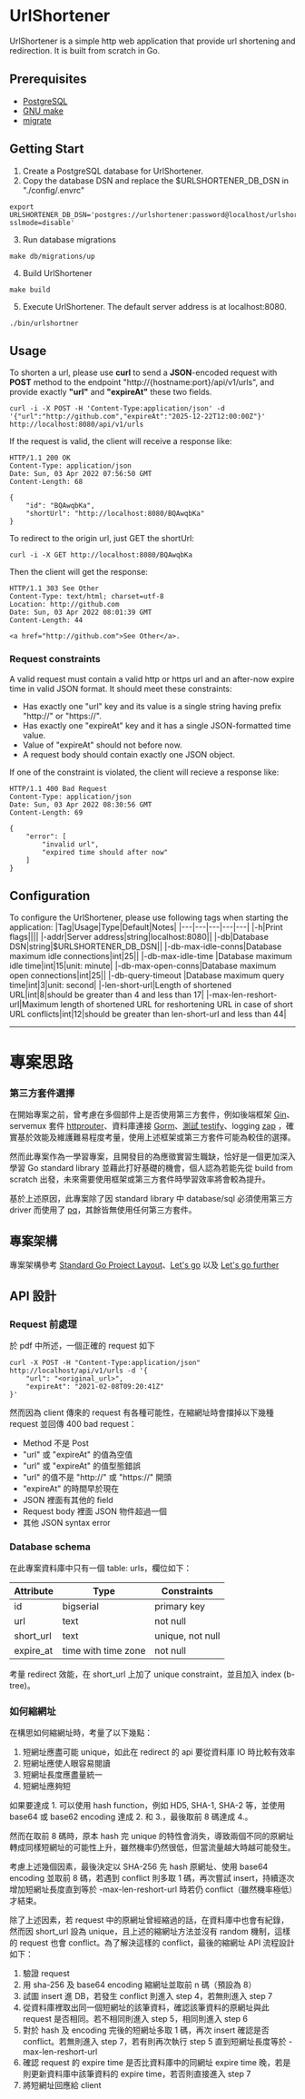# UrlShortener

UrlShortener is a simple http web application that provide url shortening and redirection. It is built from scratch in Go.

## Prerequisites
- [PostgreSQL](https://www.postgresql.org/)
- [GNU make](https://www.gnu.org/software/make/)
- [migrate](https://github.com/golang-migrate/migrate)

## Getting Start
1. Create a PostgreSQL database for UrlShortener.
2. Copy the database DSN and replace the $URLSHORTENER_DB_DSN in "./config/.envrc"
```
export URLSHORTENER_DB_DSN='postgres://urlshortener:password@localhost/urlshortener?sslmode=disable' 
```
3. Run database migrations
```
make db/migrations/up
```
4. Build UrlShortener
```
make build
```
5. Execute UrlShortener. The default server address is at localhost:8080.
```
./bin/urlshortner
```

## Usage
To shorten a url, please use <strong>curl</strong> to send a <strong>JSON</strong>-encoded request with <strong>POST</strong> method to the endpoint "http://{hostname:port}/api/v1/urls", and provide exactly <strong>"url"</strong> and <strong>"expireAt"</strong> these two fields.
```
curl -i -X POST -H 'Content-Type:application/json' -d '{"url":"http://github.com","expireAt":"2025-12-22T12:00:00Z"}' http://localhost:8080/api/v1/urls
```

If the request is valid, the client will receive a response like:
```
HTTP/1.1 200 OK
Content-Type: application/json
Date: Sun, 03 Apr 2022 07:56:50 GMT
Content-Length: 68

{
	"id": "BQAwqbKa",
	"shortUrl": "http://localhost:8080/BQAwqbKa"
}
```

To redirect to the origin url, just GET the shortUrl:
```
curl -i -X GET http://localhost:8080/BQAwqbKa
```
Then the client will get the response:
```
HTTP/1.1 303 See Other
Content-Type: text/html; charset=utf-8
Location: http://github.com
Date: Sun, 03 Apr 2022 08:01:39 GMT
Content-Length: 44

<a href="http://github.com">See Other</a>.
```

### Request constraints
A valid request must contain a valid http or https url and an after-now expire time in valid JSON format. It should meet these constraints:
- Has exactly one "url" key and its value is a single string having prefix "http://" or "https://".
- Has exactly one "expireAt" key and it has a single JSON-formatted time value.
- Value of "expireAt" should not before now.
- A request body should contain exactly one JSON object.

If one of the constraint is violated, the client will recieve a response like:
```
HTTP/1.1 400 Bad Request
Content-Type: application/json
Date: Sun, 03 Apr 2022 08:30:56 GMT
Content-Length: 69

{
	"error": [
		"invalid url",
		"expired time should after now"
	]
}
```

## Configuration
To configure the UrlShortener, please use following tags when starting the application:
|Tag|Usage|Type|Default|Notes|
|---|---|---|---|---|
|-h|Print flags||||
|-addr|Server address|string|localhost:8080||
|-db|Database DSN|string|$URLSHORTENER_DB_DSN||
|-db-max-idle-conns|Database maximum idle connections|int|25||
|-db-max-idle-time |Database maximum idle time|int|15|unit: minute|
|-db-max-open-conns|Database maximum open connections|int|25||
|-db-query-timeout |Database maximum query time|int|3|unit: second|
|-len-short-url|Length of shortened URL|int|8|should be greater than 4 and less than 17|
|-max-len-reshort-url|Maximum length of shortened URL for reshortening URL in case of short URL conflicts|int|12|should be greater than len-short-url and less than 44|

___

# 專案思路

### 第三方套件選擇
在開始專案之前，曾考慮在多個部件上是否使用第三方套件，例如後端框架 [Gin](https://github.com/gin-gonic/gin)、 servemux 套件 [httprouter](https://github.com/julienschmidt/httprouter)、資料庫連接 [Gorm](https://gorm.io/)、[測試 testify](https://github.com/stretchr/testify)、logging [zap](https://github.com/uber-go/zap) ，確實基於效能及維護難易程度考量，使用上述框架或第三方套件可能為較佳的選擇。

然而此專案作為一學習專案，且開發目的為應徵實習生職缺，恰好是一個更加深入學習 Go standard library 並藉此打好基礎的機會，個人認為若能先從 build from scratch 出發，未來需要使用框架或第三方套件時學習效率將會較為提升。

基於上述原因，此專案除了因 standard library 中 database/sql 必須使用第三方 driver 而使用了 [pq](github.com/lib/pq)，其餘皆無使用任何第三方套件。

## 專案架構
專案架構參考 [Standard Go Project Layout](https://github.com/golang-standards/project-layout)、[Let's go](https://lets-go.alexedwards.net/) 以及 [Let's go further](https://lets-go-further.alexedwards.net/)

## API 設計

### Request 前處理
於 pdf 中所述，一個正確的 request 如下
```
curl -X POST -H "Content-Type:application/json" http://localhost/api/v1/urls -d '{ 
    "url": "<original_url>", 
    "expireAt": "2021-02-08T09:20:41Z" 
}' 
```
然而因為 client 傳來的 request 有各種可能性，在縮網址時會擋掉以下幾種 request 並回傳 400 bad request：
- Method 不是 Post
- "url" 或 "expireAt" 的值為空值
- "url" 或 "expireAt" 的值型態錯誤
- "url" 的值不是 "http://" 或 "https://" 開頭
- "expireAt" 的時間早於現在
- JSON 裡面有其他的 field
- Request body 裡面 JSON 物件超過一個
- 其他 JSON syntax error

### Database schema
在此專案資料庫中只有一個 table: urls，欄位如下：

| Attribute | Type | Constraints |
| -------- | -------- | -------- |
| id     | bigserial     | primary key |
| url     | text     | not null |
| short_url     | text     | unique, not null |
|expire_at|time with time zone| not null|

考量 redirect 效能，在 short_url 上加了 unique constraint，並且加入 index (b-tree)。

### 如何縮網址
在構思如何縮網址時，考量了以下幾點：
1. 短網址應盡可能 unique，如此在 redirect 的 api 要從資料庫 IO 時比較有效率
2. 短網址應使人眼容易閱讀
3. 短網址長度應盡量統一
4. 短網址應夠短


如果要達成 1. 可以使用 hash function，例如 HD5, SHA-1, SHA-2 等，並使用 base64 或 base62 encoding 達成 2. 和 3.，最後取前 8 碼達成 4.。

然而在取前 8 碼時，原本 hash 完 unique 的特性會消失，導致兩個不同的原網址轉成同樣短網址的可能性上升，雖然機率仍然很低，但當流量越大時越可能發生。

考慮上述幾個因素，最後決定以 SHA-256 先 hash 原網址、使用 base64 encoding 並取前 8 碼，若遇到 conflict 則多取 1 碼，再次嘗試 insert，持續逐次增加短網址長度直到等於 -max-len-reshort-url 時若仍 conflict（雖然機率極低）才結束。

除了上述因素，若 request 中的原網址曾經縮過的話，在資料庫中也會有紀錄，然而因 short_url 設為 unique，且上述的縮網址方法並沒有 random 機制，這樣的 request 也會 conflict。為了解決這樣的 conflict，最後的縮網址 API 流程設計如下：

1. 驗證 request
2. 用 sha-256 及 base64 encoding 縮網址並取前 n 碼（預設為 8）
3. 試圖 insert 進 DB，若發生 conflict 則進入 step 4，若無則進入 step 7
4. 從資料庫裡取出同一個短網址的該筆資料，確認該筆資料的原網址與此 request 是否相同。若不相同則進入 step 5，相同則進入 step 6
5. 對於 hash 及 encoding 完後的短網址多取 1 碼，再次 insert 確認是否 conflict。若無則進入 step 7，若有則再次執行 step 5 直到短網址長度等於 -max-len-reshort-url
6. 確認 request 的 expire time 是否比資料庫中的同網址 expire time 晚，若是則更新資料庫中該筆資料的 expire time，若否則直接進入 step 7
7. 將短網址回應給 client
